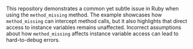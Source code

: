This repository demonstrates a common yet subtle issue in Ruby when using the `method_missing` method.  The example showcases how `method_missing` can intercept method calls, but it also highlights that direct access to instance variables remains unaffected.  Incorrect assumptions about how `method_missing` affects instance variable access can lead to hard-to-debug errors.